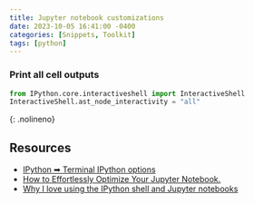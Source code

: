 ```yaml
---
title: Jupyter notebook customizations
date: 2023-10-05 16:41:00 -0400
categories: [Snippets, Toolkit]
tags: [python]
---
```


### Print all cell outputs

```python
from IPython.core.interactiveshell import InteractiveShell
InteractiveShell.ast_node_interactivity = "all"
```
{: .nolineno}

## Resources
- [IPython ➡ Terminal IPython options](https://ipython.readthedocs.io/en/stable/config/options/terminal.html)
- [How to Effortlessly Optimize Your Jupyter Notebook.](https://towardsdatascience.com/how-to-effortlessly-optimize-jupyter-notebooks-e864162a06ee)
- [Why I love using the IPython shell and Jupyter notebooks](https://opensource.com/article/21/3/ipython-shell-jupyter-notebooks)